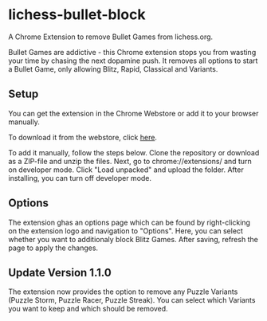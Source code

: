 # lichess-bullet-block

A Chrome Extension to remove Bullet Games from lichess.org.

Bullet Games are addictive - this Chrome extension stops you from wasting your time by chasing the next dopamine push.
It removes all options to start a Bullet Game, only allowing Blitz, Rapid, Classical and Variants.

## Setup
You can get the extension in the Chrome Webstore or add it to your browser manually.

To download it from the webstore, click [here](https://chrome.google.com/webstore/detail/lichessbulletblock/hggjliiolhipmgoomadfmpdlafknhpmd).

To add it manually, follow the steps below.
Clone the repository or download as a ZIP-file and unzip the files. Next, go to chrome://extensions/ and turn on developer mode. 
Click "Load unpacked" and upload the folder. After installing, you can turn off developer mode.

## Options
The extension ghas an options page which can be found by right-clicking on the extension logo and navigation to "Options".
Here, you can select whether you want to additionaly block Blitz Games. After saving, refresh the page to apply the changes.

## Update Version 1.1.0
The extension now provides the option to remove any Puzzle Variants (Puzzle Storm, Puzzle Racer, Puzzle Streak).
You can select which Variants you want to keep and which should be removed.

